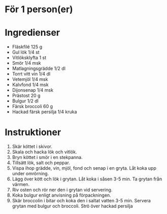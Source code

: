 # För 1 person(er)
# Ingredienser
- Fläskfilé 125 g
- Gul lök 1/4 st
- Vitlöksklyfta 1 st
- Smör 1/4 msk
- Matlagningsgrädde 1/2 dl
- Torrt vitt vin 1/4 dl
- Vetemjöl 1/4 msk
- Kalvfond 1/4 msk
- Dijonsenap 1/4 msk
- Prästost 20 g
- Bulgur 1/2 dl
- Färsk broccoli 60 g
- Hackad färsk persilja 1/4 kruka
# Instruktioner
1. Skär köttet i skivor.
2. Skala och hacka lök och vitlök.
3. Bryn köttet i smör i en stekpanna.
4. Tillsätt lök, salt och peppar.
5. Vispa ihop grädde, vin, mjöl, fond och senap i en gryta. Låt koka upp under omrörning.
6. Lägg över kött och lök i grytan. Låt koka i såsen 3-5 min. Ta grytan från värmen.
7. Riv osten och rör ner den i grytan vid servering.
8. Koka bulgur enligt anvisning på förpackningen.
9. Skär broccolin i bitar och koka den i saltat vatten 3-5 min. Servera grytan med bulgur och broccoli. Strö över hackad persilja